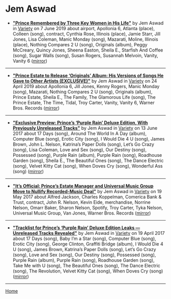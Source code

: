 # Jem Aswad

 - [**"Prince Remembered by Three Key Women in His Life"**](https://variety.com/2019/music/news/prince-birthday-remembered-by-three-key-women-originals-1203235532/) by Jem Aswad in [Variety](https://variety.com/) on 7 June 2019 about airport, Apollonia 6, Atlanta (place), Colleen (song), contract, Cynthia Rose, Illinois (place), Jamie Starr, Jill Jones, Lisa Coleman, Manic Monday (song), Mazarati, Moline, Illinois (place), Nothing Compares 2 U (song), Originals (album), Peggy McCreary, Quincy Jones, Sheena Easton, Sheila E., Starfish And Coffee (song), Sugar Walls (song), Susan Rogers, Susannah Melvoin, Vanity, Vanity 6 ([mirror](https://web.archive.org/web/*/https://variety.com/2019/music/news/prince-birthday-remembered-by-three-key-women-originals-1203235532/))

----

 - [**"Prince Estate to Release ‘Originals’ Album: His Versions of Songs He Gave to Other Artists (EXCLUSIVE)"**](https://variety.com/2019/music/news/prince-estate-to-release-originals-album-songs-he-gave-to-other-artists-1203197451/) by Jem Aswad in [Variety](https://variety.com/) on 24 April 2019 about Apollonia 6, Jill Jones, Kenny Rogers, Manic Monday (song), Mazarati, Nothing Compares 2 U (song), Originals (album), Prince Estate, Sheila E., The Family, The Glamorous Life (song), The Prince Estate, The Time, Tidal, Troy Carter, Vanity, Vanity 6, Warner Bros. Records ([mirror](https://web.archive.org/web/*/https://variety.com/2019/music/news/prince-estate-to-release-originals-album-songs-he-gave-to-other-artists-1203197451/))

----

 - [**"Exclusive Preview: Prince’s ‘Purple Rain’ Deluxe Edition, With Previously Unreleased Tracks"**](https://variety.com/2017/film/news/prince-purple-rain-deluxe-edition-exclusive-preview-1202463200/) by Jem Aswad in [Variety](https://variety.com/) on 13 June 2017 about 17 Days (song), Around The World In A Day (album), Computer Blue (song), Erotic City (song), I Would Die 4 U (song), James Brown, John L. Nelson, Katrina’s Paper Dolls (song), Let’s Go Crazy (song), Lisa Coleman, Love and Sex (song), Our Destiny (song), Possessed (song), Purple Rain (album), Purple Rain (song), Roadhouse Garden (song), Sheila E., The Beautiful Ones (song), The Dance Electric (song), Velvet Kitty Cat (song), When Doves Cry (song), Wonderful Ass (song) ([mirror](https://web.archive.org/web/*/https://variety.com/2017/film/news/prince-purple-rain-deluxe-edition-exclusive-preview-1202463200/))

----

 - [**"It’s Official: Prince’s Estate Manager and Universal Music Group Move to Nullify Recorded-Music Deal"**](https://variety.com/2017/music/news/its-official-princes-estate-manager-and-universal-music-group-move-to-nullify-recorded-music-deal-1202436842/) by Jem Aswad in [Variety](https://variety.com/) on 19 May 2017 about Alfred Jackson, Charles Koppelman, Comerica Bank & Trust, contract, John R. Nelson, Kevin Eide, merchandise, Norrine Nelson, Omarr Baker, Sharon Nelson, Spotify, Troy Carter, Tyka Nelson, Universal Music Group, Van Jones, Warner Bros. Records ([mirror](https://web.archive.org/web/*/https://variety.com/2017/music/news/its-official-princes-estate-manager-and-universal-music-group-move-to-nullify-recorded-music-deal-1202436842/))

----

 - [**"Tracklist for Prince’s ‘Purple Rain’ Deluxe Edition Leaks — Unreleased Tracks Revealed"**](https://variety.com/2017/music/news/prince-purple-rain-deluxe-tracklist-leaks-1202390479/) by Jem Aswad in [Variety](https://variety.com/) on 19 April 2017 about 17 Days (song), Baby I’m a Star (song), Computer Blue (song), Erotic City (song), George Clinton, Graffiti Bridge (album), I Would Die 4 U (song), James Brown, Katrina’s Paper Dolls (song), Let’s Go Crazy (song), Love and Sex (song), Our Destiny (song), Possessed (song), Purple Rain (album), Purple Rain (song), Roadhouse Garden (song), Take Me with U (song), The Beautiful Ones (song), The Dance Electric (song), The Revolution, Velvet Kitty Cat (song), When Doves Cry (song) ([mirror](https://web.archive.org/web/*/https://variety.com/2017/music/news/prince-purple-rain-deluxe-tracklist-leaks-1202390479/))

----

[Home](../)
